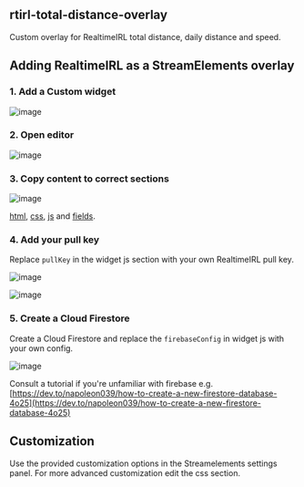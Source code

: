 ## rtirl-total-distance-overlay

Custom overlay for RealtimeIRL total distance, daily distance and speed.

## Adding RealtimeIRL as a StreamElements overlay

### 1. Add a Custom widget
![image](https://user-images.githubusercontent.com/33045386/170847810-955cc295-b973-4cbf-a2b3-e746b55a7c12.png)

### 2. Open editor
![image](https://user-images.githubusercontent.com/33045386/170847822-740dc34a-3c5d-44d0-a761-61de5124b5cc.png)

### 3. Copy content to correct sections
![image](https://user-images.githubusercontent.com/33045386/170847832-70ea6475-f83e-4b89-8287-59493656e2ca.png)

[html](https://github.com/atarvainen/rtirl-total-distance-overlay/blob/main/widgetHtml.html), [css](https://github.com/atarvainen/rtirl-total-distance-overlay/blob/main/widgetStyles.css), [js](https://github.com/atarvainen/rtirl-total-distance-overlay/blob/main/widgetJs.js) and [fields](https://github.com/atarvainen/rtirl-total-distance-overlay/blob/main/fields.json).

### 4. Add your pull key
Replace `pullKey` in the widget js section with your own RealtimeIRL pull key.

![image](https://user-images.githubusercontent.com/33045386/170848061-c160c46a-2efd-4c35-aef0-44f15c9058cd.png)

![image](https://user-images.githubusercontent.com/33045386/170848075-9dfc9014-e21c-4103-b8ad-44bd458a7866.png)


### 5. Create a Cloud Firestore
Create a Cloud Firestore and replace the `firebaseConfig` in widget js with your own config.

![image](https://user-images.githubusercontent.com/33045386/170848080-2beabff9-32e1-4117-9c8b-fec91bcfa15d.png)

Consult a tutorial if you're unfamiliar with firebase e.g. [https://dev.to/napoleon039/how-to-create-a-new-firestore-database-4o25](https://dev.to/napoleon039/how-to-create-a-new-firestore-database-4o25)

## Customization

Use the provided customization options in the Streamelements settings panel. For more advanced customization edit the css section.

